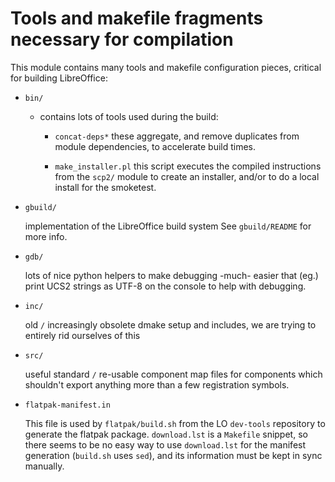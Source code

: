 # Tools and makefile fragments necessary for compilation

This module contains many tools and makefile configuration pieces,
critical for building LibreOffice:

- `bin/`

    - contains lots of tools used during the build:

        - `concat-deps*`
            these aggregate, and remove duplicates from module
            dependencies, to accelerate build times.

        - `make_installer.pl`
            this script executes the compiled instructions from
            the `scp2/` module to create an installer, and/or to
            do a local install for the smoketest.

- `gbuild/`

    implementation of the LibreOffice build system
    See `gbuild/README` for more info.

- `gdb/`

    lots of nice python helpers to make debugging -much- easier
    that (eg.) print UCS2 strings as UTF-8 on the console to
    help with debugging.

- `inc/`

    old `/` increasingly obsolete dmake setup and includes, we are
    trying to entirely rid ourselves of this

- `src/`

    useful standard `/` re-usable component map files for components
    which shouldn't export anything more than a few registration
    symbols.

- `flatpak-manifest.in`

    This file is used by `flatpak/build.sh` from the LO `dev-tools`
    repository to generate the flatpak package. `download.lst` is
    a `Makefile` snippet, so there seems to be no easy way to use
    `download.lst` for the manifest generation (`build.sh` uses `sed`),
    and its information must be kept in sync manually.

